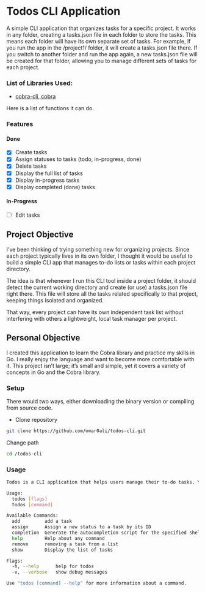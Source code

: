 # Todos CLI Application
A simple CLI application that organizes tasks for a specific project. It works in any folder, creating a tasks.json file in each folder to store the tasks. This means each folder will have its own separate set of tasks. For example, if you run the app in the /project1/ folder, it will create a tasks.json file there. If you switch to another folder and run the app again, a new tasks.json file will be created for that folder, allowing you to manage different sets of tasks for each project.

### List of Libraries Used:
- [cobra-cli, cobra](https://github.com/spf13/cobra)

Here is a list of functions it can do.

### Features
#### Done
- [x] Create tasks
- [x] Assign statuses to tasks (todo, in-progress, done)
- [x] Delete tasks
- [x] Display the full list of tasks
- [x] Display in-progress tasks
- [x] Display completed (done) tasks

#### In-Progress
- [ ] Edit tasks

## Project Objective
I've been thinking of trying something new for organizing projects. Since each project typically lives in its own folder, I thought it would be useful to build a simple CLI app that manages to-do lists or tasks within each project directory.

The idea is that whenever I run this CLI tool inside a project folder, it should detect the current working directory and create (or use) a tasks.json file right there. This file will store all the tasks related specifically to that project, keeping things isolated and organized.

That way, every project can have its own independent task list without interfering with others a lightweight, local task manager per project.

## Personal Objective
I created this application to learn the Cobra library and practice my skills in Go. I really enjoy the language and want to become more comfortable with it. This project isn’t large; it’s small and simple, yet it covers a variety of concepts in Go and the Cobra library.

### Setup

There would two ways, either downloading the binary version or compiling from source code.

- Clone repository

```bash
git clone https://github.com/omar0ali/todos-cli.git
```

Change path

```bash
cd /todos-cli
```

### Usage
```bash
Todos is a CLI application that helps users manage their to-do tasks. You can add, remove, edit tasks, assign statuses, and display the latest tasks.

Usage:
  todos [flags]
  todos [command]

Available Commands:
  add         add a task
  assign      Assign a new status to a task by its ID
  completion  Generate the autocompletion script for the specified shell
  help        Help about any command
  remove      removing a task from a list
  show        Display the list of tasks

Flags:
  -h, --help      help for todos
  -v, --verbose   show debug messages

Use "todos [command] --help" for more information about a command.
```
